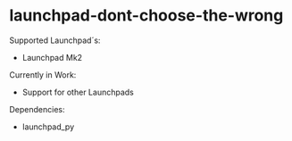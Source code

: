 # launchpad-dont-choose-the-wrong

Supported Launchpad´s:
  - Launchpad Mk2
 
 
 Currently in Work:
  - Support for other Launchpads

Dependencies:
  - launchpad_py
